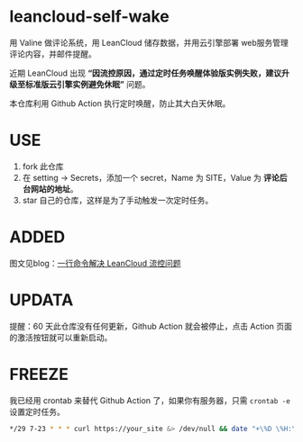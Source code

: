 # leancloud-self-wake

用 Valine 做评论系统，用 LeanCloud 储存数据，并用云引擎部署 web服务管理评论内容，并邮件提醒。

近期 LeanCloud 出现 **“因流控原因，通过定时任务唤醒体验版实例失败，建议升级至标准版云引擎实例避免休眠”**  问题。

本仓库利用 Github Action 执行定时唤醒，防止其大白天休眠。



# USE

1. fork 此仓库
2. 在 setting -> Secrets，添加一个 secret，Name 为 SITE，Value 为 **评论后台网站的地址**。
3. star 自己的仓库，这样是为了手动触发一次定时任务。



# ADDED

图文见blog：[一行命令解决 LeanCloud 流控问题](https://www.aimtao.net/slef-wake-leancloud/)


# UPDATA

提醒：60 天此仓库没有任何更新，Github Action 就会被停止，点击 Action 页面的激活按钮就可以重新启动。


# FREEZE
我已经用 crontab 来替代 Github Action 了，如果你有服务器，只需 `crontab -e` 设置定时任务。
```sh
*/29 7-23 * * * curl https://your_site &> /dev/null && date "+\%D \%H:\%M:\%S" >> ~/wakeup.log
```
